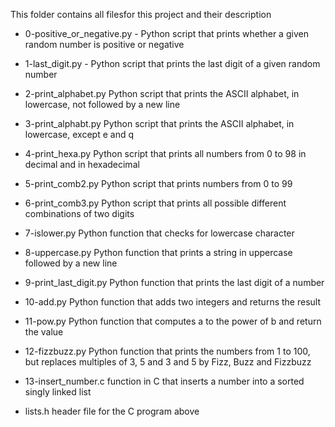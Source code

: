 This folder contains all filesfor this project and their description

* 0-positive_or_negative.py  -	Python script that prints whether a given random number is positive or negative

* 1-last_digit.py  -	Python script that prints the last digit of a given random number

* 2-print_alphabet.py	Python script that prints the ASCII alphabet, in lowercase, not followed by a new line

* 3-print_alphabt.py	Python script that prints the ASCII alphabet, in lowercase, except e and q

* 4-print_hexa.py	Python script that prints all numbers from 0 to 98 in decimal and in hexadecimal

* 5-print_comb2.py	Python script that prints numbers from 0 to 99

* 6-print_comb3.py	Python script that prints all possible different combinations of two digits

* 7-islower.py	Python function that checks for lowercase character

* 8-uppercase.py	Python function that prints a string in uppercase followed by a new line

* 9-print_last_digit.py	Python function that prints the last digit of a number

* 10-add.py	Python function that adds two integers and returns the result

* 11-pow.py	Python function that computes a to the power of b and return the value

* 12-fizzbuzz.py	Python function that prints the numbers from 1 to 100, but replaces multiples of 3, 5 and 3 and 5 by Fizz, Buzz and Fizzbuzz

* 13-insert_number.c	function in C that inserts a number into a sorted singly linked list

* lists.h	header file for the C program above
